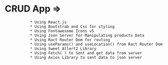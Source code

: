  # CRUD App =>
               * Using React.js
               * Using Bootstrab and Css for styling
               * Using Fontawesome Icons v5
               * Using Json Server for Manipulating products Data
               * Using Ract Router Dom for routing
               * Using useParams() and useLocation() from Ract Router Dom
               * Using Sweet Allert2 Library
               * Using Fetch( ) to Sent and get data from server
               * Using Axios Library to sent data to json server
 

